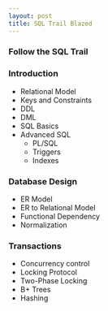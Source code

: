 ```yaml
---
layout: post
title: SQL Trail Blazed
---
```


### Follow the SQL Trail
### Introduction
* Relational Model
* Keys and Constraints
* DDL
* DML
* SQL Basics
* Advanced SQL
  * PL/SQL
  * Triggers
  * Indexes
### Database Design
* ER Model
* ER to Relational Model
* Functional Dependency
* Normalization
### Transactions
* Concurrency control
* Locking Protocol
* Two-Phase Locking
* B+ Trees
* Hashing

  
  


